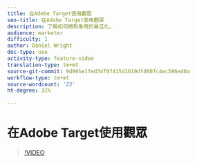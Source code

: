 ```yaml
---
title: 在Adobe Target使用觀眾
seo-title: 在Adobe Target使用觀眾
description: 了解如何將對象用於最佳化。
audience: marketer
difficulty: 1
author: Daniel Wright
doc-type: use
activity-type: feature-video
translation-type: tm+mt
source-git-commit: 9d90be1fed34f07415d1619dfd007c4ec586ed0a
workflow-type: tm+mt
source-wordcount: '22'
ht-degree: 31%

---
```



# 在Adobe Target使用觀眾

>[!VIDEO](https://video.tv.adobe.com/v/17398/?quality=12)